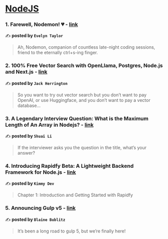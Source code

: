 
<h1><a href=https://medium.com/tag/nodejs/recommended target="_blank" rel="noopener noreferrer">NodeJS</a></h1>
<h3>1. Farewell, Nodemon! 💔 - <a href="https://medium.com/@Evelyn.Taylor?source=tag_recommended_feed---------0-84----------nodejs----------84338757_0f2a_4d8b_ace1_d79d8dff8d27-------" target="_blank" rel="noopener noreferrer">link</a></h3>

✍️ **posted by `Evelyn Taylor`**

<blockquote>Ah, Nodemon, companion of countless late-night coding sessions, friend to the eternally ctrl+s-ing finger.</blockquote>

<h3>2. 100% Free Vector Search with OpenLlama, Postgres, Node.js and Next.js - <a href="https://medium.com/@jherr2020?source=tag_recommended_feed---------1-107----------nodejs----------84338757_0f2a_4d8b_ace1_d79d8dff8d27-------" target="_blank" rel="noopener noreferrer">link</a></h3>

✍️ **posted by `Jack Herrington`**

<blockquote>So you want to try out vector search but you don’t want to pay OpenAI, or use Huggingface, and you don’t want to pay a vector database…</blockquote>

<h3>3. A Legendary Interview Question: What is the Maximum Length of An Array in Nodejs? - <a href="https://medium.com/@bytefish?source=tag_recommended_feed---------2-85----------nodejs----------84338757_0f2a_4d8b_ace1_d79d8dff8d27-------" target="_blank" rel="noopener noreferrer">link</a></h3>

✍️ **posted by `Shuai Li`**

<blockquote>If the interviewer asks you the question in the title, what’s your answer?</blockquote>

<h3>4. Introducing Rapidfy Beta: A Lightweight Backend Framework for Node.js - <a href="https://medium.com/@kimmylps-99?source=tag_recommended_feed---------3-84----------nodejs----------84338757_0f2a_4d8b_ace1_d79d8dff8d27-------" target="_blank" rel="noopener noreferrer">link</a></h3>

✍️ **posted by `Kimmy Dev`**

<blockquote>Chapter 1: Introduction and Getting Started with Rapidfy</blockquote>

<h3>5. Announcing Gulp v5 - <a href="https://medium.com/@BlaineBublitz?source=tag_recommended_feed---------4-107----------nodejs----------84338757_0f2a_4d8b_ace1_d79d8dff8d27-------" target="_blank" rel="noopener noreferrer">link</a></h3>

✍️ **posted by `Blaine Bublitz`**

<blockquote>It’s been a long road to gulp 5, but we’re finally here!</blockquote>


